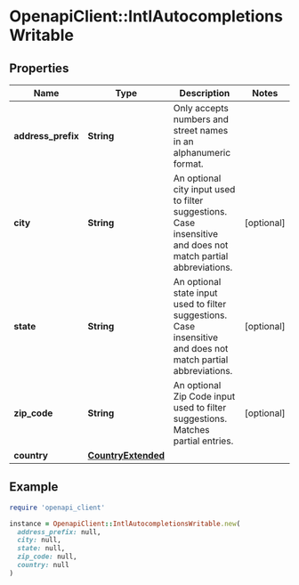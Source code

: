 # OpenapiClient::IntlAutocompletionsWritable

## Properties

| Name | Type | Description | Notes |
| ---- | ---- | ----------- | ----- |
| **address_prefix** | **String** | Only accepts numbers and street names in an alphanumeric format.  |  |
| **city** | **String** | An optional city input used to filter suggestions. Case insensitive and does not match partial abbreviations.  | [optional] |
| **state** | **String** | An optional state input used to filter suggestions. Case insensitive and does not match partial abbreviations.  | [optional] |
| **zip_code** | **String** | An optional Zip Code input used to filter suggestions. Matches partial entries.  | [optional] |
| **country** | [**CountryExtended**](CountryExtended.md) |  |  |

## Example

```ruby
require 'openapi_client'

instance = OpenapiClient::IntlAutocompletionsWritable.new(
  address_prefix: null,
  city: null,
  state: null,
  zip_code: null,
  country: null
)
```

